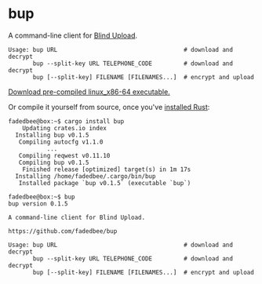 # bup
A command-line client for [Blind Upload](https://www.blindupload.org/about.html).
```
Usage: bup URL                                    # download and decrypt
       bup --split-key URL TELEPHONE_CODE         # download and decrypt
       bup [--split-key] FILENAME [FILENAMES...]  # encrypt and upload
```
[Download pre-compiled linux_x86-64 executable.](https://github.com/fadedbee/bup/blob/main/linux_x86-64_executable/bup)

Or compile it yourself from source, once you've [installed Rust](https://www.rust-lang.org/tools/install):
```
fadedbee@box:~$ cargo install bup
    Updating crates.io index
  Installing bup v0.1.5
   Compiling autocfg v1.1.0
           ...
   Compiling reqwest v0.11.10
   Compiling bup v0.1.5
    Finished release [optimized] target(s) in 1m 17s
  Installing /home/fadedbee/.cargo/bin/bup
   Installed package `bup v0.1.5` (executable `bup`)

fadedbee@box:~$ bup
bup version 0.1.5

A command-line client for Blind Upload.

https://github.com/fadedbee/bup

Usage: bup URL                                    # download and decrypt
       bup --split-key URL TELEPHONE_CODE         # download and decrypt
       bup [--split-key] FILENAME [FILENAMES...]  # encrypt and upload
```

